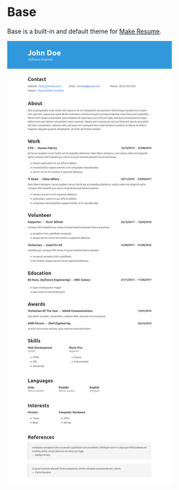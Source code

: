 # Base

Base is a built-in and default theme for [Make Resume](https://github.com/make-resume).

![Make Resume Base Screenshot](screenshot.png)
